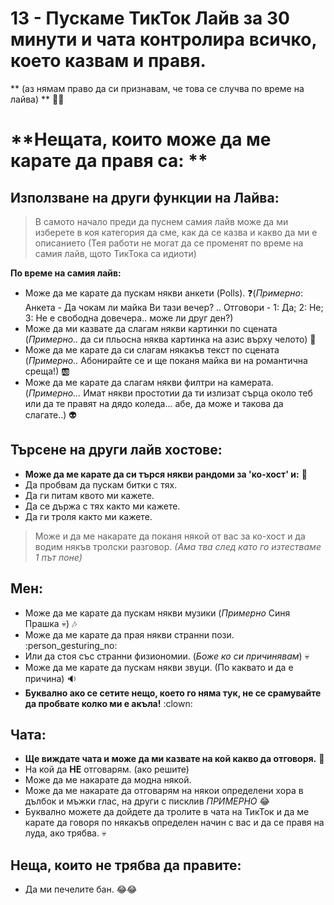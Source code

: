 # 13 - Пускаме ТикТок Лайв за 30 минути и чата контролира всичко, което казвам и правя. 
** (аз нямам право да си признавам, че това се случва по време на лайва) ** :rofl::skull:

# **Нещата, които може да ме карате да правя са: **

## Използване на други функции на Лайва:

> В самото начало преди да пуснем самия лайв може да ми изберете в коя категория да сме, как да се казва и какво да ми е описанието (Тея работи не могат да се променят по време на самия лайв, щото ТикТока са идиоти)  

**По време на самия лайв:**
- Може да ме карате да пускам някви анкети (Polls). :question:(*Примерно*: Анкета - Да чокам ли майка Ви тази вечер? .. Отговори - 1: Да; 2: Не; 3: Не е свободна довечера.. може ли друг ден?) 
- Може да ми казвате да слагам някви картинки по сцената (*Примерно..* да си пльосна няква картинка на азис върху челото) :footprints:
- Може да ме карате да си слагам някакъв текст по сцената (*Примерно..* Абонирайте се и ще поканя майка ви на романтична среща!) :ab:
- Може да ме карате да слагам някви филтри на камерата. (*Примерно...* Имат някви простотии да ти излизат сърца около теб или да те правят на дядо коледа... абе, да може и такова да слагате..) :alien:

## Търсене на други лайв хостове: 

- **Може да ме карате да си търся някви рандоми за 'ко-хост' и:** :busts_in_silhouette:
- Да пробвам да пускам битки с тях. 
- Да ги питам квото ми кажете. 
- Да се държа с тях както ми кажете. 
- Да ги троля както ми кажете. 

> Може и да ме накарате да поканя някой от вас за ко-хост и да водим някъв тролски разговор. *(Ама тва след като го изтестваме 1 път поне)*

## Мен: 
- Може да ме карате да пускам някви музики (*Примерно* Синя Прашка :skull:) :notes:
- Може да ме карате да прая някви странни пози. :person_gesturing_no:
- Или да стоя със странни физиономии. (*Боже ко си причинявам*) :skull:
- Може да ме карате да пускам някви звуци. (По каквато и да е причина) :sound:
- **Буквално ако се сетите нещо, което го няма тук, не се срамувайте да пробвате колко ми е акъла!** :clown:

## Чата: 
- **Ще виждате чата и може да ми казвате на кой какво да отговоря.** :speech_balloon:
- На кой да **НЕ** отговарям. (ако решите)
- Може да ме накарате да модна някой. 
- Може да ме накарате да отговарям на някои определени хора в дълбок и мъжки глас, на други с писклив *ПРИМЕРНО* :joy:
- Буквално можете да дойдете да тролите в чата на ТикТок и да ме карате да говоря по някакъв определен начин с вас и да се правя на луда, ако трябва. :skull:

## Неща, които не трябва да правите: 
- Да ми печелите бан. :joy::joy: 
